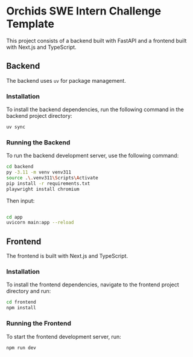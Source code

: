 # Orchids SWE Intern Challenge Template

This project consists of a backend built with FastAPI and a frontend built with Next.js and TypeScript.

## Backend

The backend uses `uv` for package management.

### Installation

To install the backend dependencies, run the following command in the backend project directory:

```bash
uv sync
```

### Running the Backend

To run the backend development server, use the following command:

```bash
cd backend
py -3.11 -m venv venv311
source .\.venv311\Scripts\Activate
pip install -r requirements.txt
playwright install chromium
```

Then input:
```bash

cd app
uvicorn main:app --reload
```

## Frontend

The frontend is built with Next.js and TypeScript.

### Installation

To install the frontend dependencies, navigate to the frontend project directory and run:

```bash
cd frontend
npm install
```

### Running the Frontend

To start the frontend development server, run:

```bash
npm run dev
```
